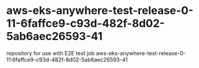 # aws-eks-anywhere-test-release-0-11-6faffce9-c93d-482f-8d02-5ab6aec26593-41
repository for use with E2E test job aws-eks-anywhere-test-release-0-11:6faffce9-c93d-482f-8d02-5ab6aec26593-41
